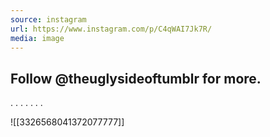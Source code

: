 ```yaml
---
source: instagram
url: https://www.instagram.com/p/C4qWAI7Jk7R/
media: image
---
```


## Follow @theuglysideoftumblr for more.
. 
.
.
.
.
.
.


![[3326568041372077777]]

